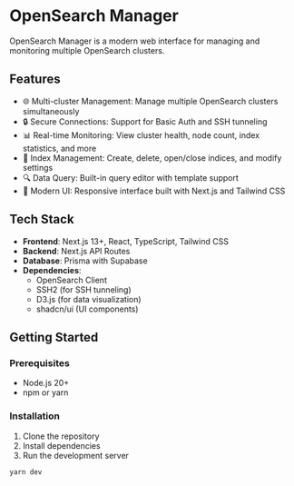 # OpenSearch Manager

OpenSearch Manager is a modern web interface for managing and monitoring multiple OpenSearch clusters.

## Features

- 🌐 Multi-cluster Management: Manage multiple OpenSearch clusters simultaneously
- 🔒 Secure Connections: Support for Basic Auth and SSH tunneling
- 📊 Real-time Monitoring: View cluster health, node count, index statistics, and more
- 📑 Index Management: Create, delete, open/close indices, and modify settings
- 🔍 Data Query: Built-in query editor with template support
- 🎨 Modern UI: Responsive interface built with Next.js and Tailwind CSS

## Tech Stack

- **Frontend**: Next.js 13+, React, TypeScript, Tailwind CSS
- **Backend**: Next.js API Routes
- **Database**: Prisma with Supabase
- **Dependencies**: 
  - OpenSearch Client
  - SSH2 (for SSH tunneling)
  - D3.js (for data visualization)
  - shadcn/ui (UI components)

## Getting Started

### Prerequisites

- Node.js 20+
- npm or yarn

### Installation

1. Clone the repository
2. Install dependencies
3. Run the development server

```bash
yarn dev
```
